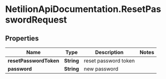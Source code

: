 # NetilionApiDocumentation.ResetPasswordRequest

## Properties
Name | Type | Description | Notes
------------ | ------------- | ------------- | -------------
**resetPasswordToken** | **String** | reset password token | 
**password** | **String** | new password | 


